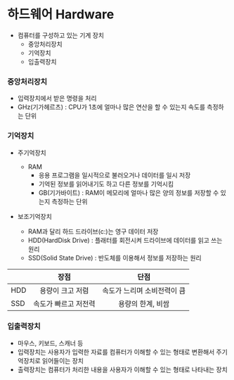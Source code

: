 <h1> 하드웨어 Hardware </h1>

* 컴퓨터를 구성하고 있는 기계 장치
  * 중앙처리장치
  * 기억장치
  * 입출력장치


<h3>중앙처리장치</h3>

* 입력장치에서 받은 명령을 처리
* GHz(기가헤르츠) : CPU가 1초에 얼마나 많은 연산을 할 수 있는지 속도를 측정하는 단위

<h3>기억장치</h3>

  * 주기억장치
    * RAM
      * 응용 프로그램을 일시적으로 불러오거나 데이터를 일시 저장
      * 기억된 정보를 읽어내기도 하고 다른 정보를 기억시킴
      * GB(기가바이트) : RAM이 메모리에 얼마나 많은 양의 정보를 저장할 수 있는지 측정하는 단위

  * 보조기억장치
    * RAM과 달리 하드 드라이브(c:)는 영구 데이터 저장
    * HDD(HardDisk Drive) : 플래터를 회전시켜 드라이브에 데이터를 읽고 쓰는 원리
    * SSD(Solid State Drive) : 반도체를 이용해서 정보를 저장하는 원리

  ||장점|단점|
  |---|:------------:|:-----------:|
  |HDD|용량이 크고 저렴|속도가 느리며 소비전력이 큼 |      
  |SSD|속도가 빠르고 저전력|용량의 한계, 비쌈 |

<h3>입출력장치</h3>

  * 마우스, 키보드, 스캐너 등
  * 입력장치는 사용자가 입력한 자료를 컴퓨터가 이해할 수 있는 형태로 변환해서 주기억장치로 읽어들이는 장치
  * 출력장치는 컴퓨터가 처리한 내용을 사용자가 이해할 수 있는 형태로 나타내는 장치

    
    

        